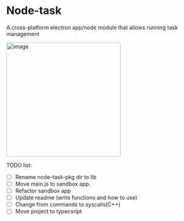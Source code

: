 # Node-task
A cross-platform electron app/node module that allows running task management

<img src="https://user-images.githubusercontent.com/109567240/179655649-6c3250e9-88a8-472d-8533-3af7c4f6008f.png" alt="image" width="300px">

TODO list:
- [ ] Rename node-task-pkg dir to lib
- [ ] Move main.js to sandbox app.
- [ ] Refactor sandbox app
- [ ] Update readme (write functions and how to use)
- [ ] Change from commands to syscalls(C++)
- [ ] Move project to typecsript
